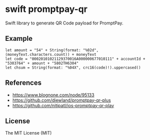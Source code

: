 # swift promptpay-qr
Swift library to generate QR Code payload for PromptPay.

## Example
```
let amount = "54" + String(format: "%02d", (moneyText.characters.count)) + moneyText
let code = "00020101021129370016A000000677010111" + accountId + "5303764" + amount + "5802TH6304"
let chsum = String(format: "%04X", crc16(code)!).uppercased()
```

## References
- https://www.blognone.com/node/95133
- https://github.com/diewland/promptpay-qr-plus
- https://github.com/nitipatl/ios-promptpay-qr-play

## License
The MIT License (MIT)
